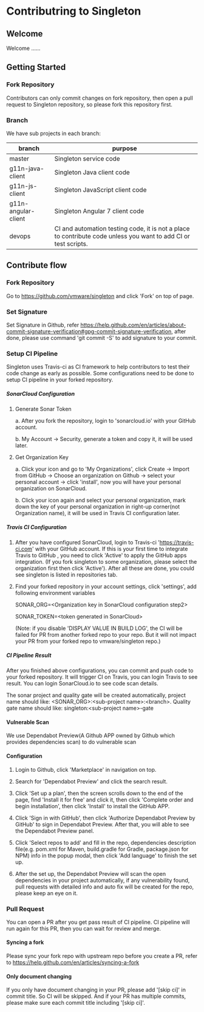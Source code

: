 # Contributring to Singleton

## Welcome

Welcome ......


## Getting Started

### Fork Repository

Contributors can only commit changes on fork repository, then open a pull request to Singleton repository, so please fork this repository first.

### Branch

We have sub projects in each branch:

|   branch                | purpose                                                                                                         |
|-------------------------|-----------------------------------------------------------------------------------------------------------------|
|   master                | Singleton service code                                                                                          |
|   g11n-java-client      | Singleton Java client code                                                                                      |
|   g11n-js-client        | Singleton JavaScript client code                                                                                |
|   g11n-angular-client   | Singleton Angular 7 client code                                                                                 |
|   devops                | CI and automation testing code, it is not a place to contribute code unless you want to add CI or test scripts. |


## Contribute flow

### Fork Repository

Go to https://github.com/vmware/singleton and click 'Fork' on top of page.

### Set Signature

Set Signature in Github, refer https://help.github.com/en/articles/about-commit-signature-verification#gpg-commit-signature-verification, after done, please use command 'git commit -S' to add signature to your commit.

### Setup CI Pipeline
Singleton uses Travis-ci as CI framework to help contributors to test their code change as early as possible. Some configurations need to be done to setup CI pipeline in your forked repository.

##### SonarCloud Configuration

1. Generate Sonar Token

    a. After you fork the repository, login to 'sonarcloud.io' with your GitHub account.
    
    b. My Account -> Security, generate a token and copy it, it will be used later.
    
2. Get Organization Key

    a. Click your icon and go to 'My Organizations', click Create -> Import from GitHub -> Choose an organization on Github -> select your personal account -> click 'install', now you will have your personal organization on SonarCloud.

    b. Click your icon again and select your personal organization, mark down the key of your personal organization in right-up corner(not Organization name), it will be used in Travis CI configuration later.

##### Travis CI Configuration

1. After you have configured SonarCloud, login to Travis-ci 'https://travis-ci.com' with your GitHub account. If this is your first time to integrate Travis to GitHub , you need to click 'Active' to apply the GitHub apps integration. (If you fork singleton to some organization, please select the organization first then click 'Active'). After all these are done, you could see singleton is listed in repositories tab. 

2. Find your forked repository in your account settings, click 'settings', add following environment variables
    
    SONAR_ORG=\<Organization key in SonarCloud configuration step2\>
    
    SONAR_TOKEN=\<token generated in SonarCloud\>
    
    (Note: if you disable 'DISPLAY VALUE IN BUILD LOG', the CI will be failed for PR from another forked repo to your repo. But it will not impact your PR from your forked repo to vmware/singleton repo.)
    
##### CI Pipeline Result

After you finished above configurations, you can commit and push code to your forked repository. It will trigger CI on Travis, you can login Travis to see result. You can login SonarCloud.io to see code scan details.

The sonar project and quality gate will be created automatically, project name should like: <SONAR_ORG>:\<sub-project name\>:\<branch>. Quality gate name should like: singleton:\<sub-project name\>-gate

#### Vulnerable Scan

We use Dependabot Preview(A Github APP owned by Github which provides dependencies scan) to do vulnerable scan

#### Configuration

1. Login to Github, click 'Marketplace' in navigation on top.

2. Search for 'Dependabot Preview' and click the search result.

3. Click 'Set up a plan', then the screen scrolls down to the end of the page, find 'Install it for free' and click it, then click 'Complete order and begin installation', then click 'Install' to install the GitHub APP.

4. Click 'Sign in with GitHub', then click 'Authorize Dependabot Preview by GitHub' to sign in Dependabot Preview. After that, you will able to see the Dependabot Preview panel.

5. Click 'Select repos to add' and fill in the repo, dependencies description file(e.g. pom.xml for Maven, build.gradle for Gradle, package.json for NPM) info in the popup modal, then click 'Add language' to finish the set up.

6. After the set up, the Dependabot Preview will scan the open dependencies in your project automatically, if any vulnerability found, pull requests with detailed info and auto fix will be created for the repo, please keep an eye on it.

### Pull Request

You can open a PR after you get pass result of CI pipeline. CI pipeline will run again for this PR, then you can wait for review and merge.

#### Syncing a fork

Please sync your fork repo with upstream repo before you create a PR, refer to https://help.github.com/en/articles/syncing-a-fork

#### Only document changing

If you only have document changing in your PR, please add '[skip ci]' in commit title. So CI will be skipped. And if your PR has multiple commits, please make sure each commit title including '[skip ci]'.

